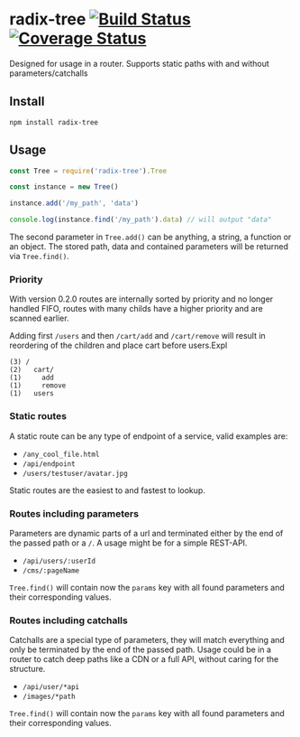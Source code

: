 # radix-tree [![Build Status](https://travis-ci.org/evangelion1204/radix-tree.svg?branch=master)](https://travis-ci.org/evangelion1204/radix-tree) [![Coverage Status](https://coveralls.io/repos/evangelion1204/radix-tree/badge.svg?branch=master&service=github)](https://coveralls.io/github/evangelion1204/radix-tree?branch=master)

Designed for usage in a router. Supports static paths with and without parameters/catchalls

## Install

```shell
npm install radix-tree
```

## Usage

```js
const Tree = require('radix-tree').Tree

const instance = new Tree()

instance.add('/my_path', 'data')

console.log(instance.find('/my_path').data) // will output "data"
```

The second parameter in `Tree.add()` can be anything, a string, a function or an object. The stored path, data and contained parameters will be returned via `Tree.find()`.

### Priority

With version 0.2.0 routes are internally sorted by priority and no longer handled FIFO, routes with many childs have a higher priority and are scanned earlier.

Adding first `/users` and then `/cart/add` and `/cart/remove` will result in reordering of the children and place cart before users.Expl

```
(3) /
(2)   cart/
(1)     add
(1)     remove
(1)   users
```

### Static routes

A static route can be any type of endpoint of a service, valid examples are:
- `/any_cool_file.html`
- `/api/endpoint`
- `/users/testuser/avatar.jpg`

Static routes are the easiest to and fastest to lookup.

### Routes including parameters

Parameters are dynamic parts of a url and terminated either by the end of the passed path or a `/`. A usage might be for a simple REST-API.
- `/api/users/:userId`
- `/cms/:pageName`

`Tree.find()` will contain now the `params` key with all found parameters and their corresponding values. 

### Routes including catchalls

Catchalls are a special type of parameters,  they will match everything and only be terminated by the end of the passed path. Usage could be in a router to catch deep paths like a CDN or a full API, without caring for the structure.
- `/api/user/*api`
- `/images/*path`

`Tree.find()` will contain now the `params` key with all found parameters and their corresponding values.